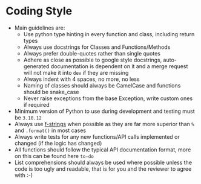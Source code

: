 # Coding Style

- Main guidelines are:
    - Use python type hinting in every function and class, including return types
    - Always use docstrings for Classes and Functions/Methods
    - Always prefer double-quotes rather than single quotes
    - Adhere as close as possible to google style docstrings, auto-generated documentation is dependent on it and a merge request will not make it into `dev` if they are missing
    - Always indent with 4 spaces, no more, no less
    - Naming of classes should always be CamelCase and functions should be snake_case
    - Never raise exceptions from the base Exception, write custom ones if required
- Minimum version of Python to use during development and testing must be `3.10.12`
- Always use [f-strings](https://docs.python.org/3/tutorial/inputoutput.html) when possible as they are far more superior than `%` and `.format()` in most cases
- Always write tests for any new functions/API calls implemented or changed (if the logic has changed)
- All functions should follow the typical API documentation format, more on this can be found here `to-do`
- List comprehensions should always be used where possible unless the code is too ugly and readable, that is for you and the reviewer to agree with :-)
